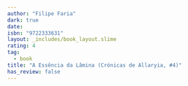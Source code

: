 ```yaml
---
author: "Filipe Faria"
dark: true
date: 
isbn: "9722333631"
layout: _includes/book_layout.slime
rating: 4
tag:
  - book
title: "A Essência da Lâmina (Crónicas de Allaryia, #4)"
has_review: false
---
```



